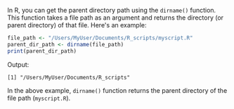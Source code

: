 In R, you can get the parent directory path using the `dirname()` function. This function takes a file path as an argument and returns the directory (or parent directory) of that file. Here's an example:

```R
file_path <- "/Users/MyUser/Documents/R_scripts/myscript.R"
parent_dir_path <- dirname(file_path)
print(parent_dir_path)
```

Output:
```
[1] "/Users/MyUser/Documents/R_scripts"
```

In the above example, `dirname()` function returns the parent directory of the file path (`myscript.R`).